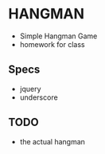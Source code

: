 # HANGMAN
- Simple Hangman Game
- homework for class

## Specs

- jquery
- underscore


## TODO
- the actual hangman
